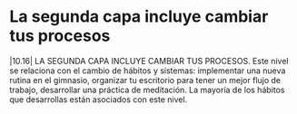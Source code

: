 # La segunda capa incluye cambiar tus procesos

|10.16| LA SEGUNDA CAPA INCLUYE CAMBIAR TUS PROCESOS. Este nivel se relaciona con el cambio de hábitos y sistemas: implementar una nueva rutina en el gimnasio, organizar tu escritorio para tener un mejor flujo de trabajo, desarrollar una práctica de meditación. La mayoría de los hábitos que desarrollas están asociados con este nivel.
